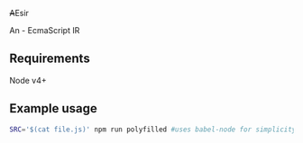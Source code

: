 ~~A~~Esir

An - EcmaScript IR

## Requirements

Node v4+

## Example usage

```sh
SRC='$(cat file.js)' npm run polyfilled #uses babel-node for simplicity while developing
```
